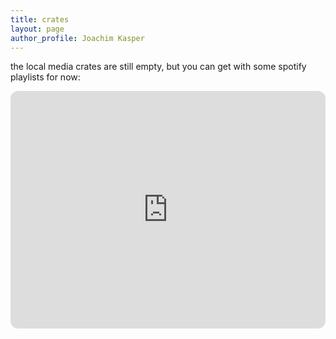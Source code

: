 ```yaml
---
title: crates
layout: page
author_profile: Joachim Kasper
---
```


the local media crates are still empty, but you can get with some spotify playlists for now:

<iframe style="border-radius:12px" src="https://open.spotify.com/embed/playlist/0HSnXW6Vew1AmmGTDfkzHk?utm_source=generator&theme=0" width="100%" height="380" frameBorder="0" allowfullscreen="" allow="autoplay; clipboard-write; encrypted-media; fullscreen; picture-in-picture" loading="lazy"></iframe>
